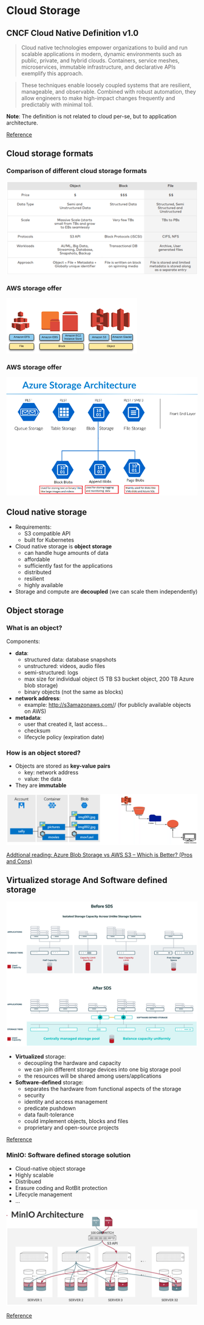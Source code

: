 
# Cloud Storage

## CNCF Cloud Native Definition v1.0

> Cloud native technologies empower organizations to build and run scalable applications in modern, dynamic environments such as public, private, and hybrid clouds. Containers, service meshes, microservices, immutable infrastructure, and declarative APIs exemplify this approach.

>These techniques enable loosely coupled systems that are resilient, manageable, and observable. Combined with robust automation, they allow engineers to make high-impact changes frequently and predictably with minimal toil.

**Note**: The definition is not related to cloud per-se, but to application architecture.  

[Reference](https://github.com/cncf/toc/blob/main/DEFINITION.md)

## Cloud storage formats

### Comparison of different cloud storage formats

![Cloud storage formats](./assets/cloud_storage_formats.png)

### AWS storage offer

![AWS storage offer](./assets/aws_storage.png)

### AWS storage offer

![Azure storage offer](./assets/azure_storage.png)

## Cloud native storage

- Requirements:
    - S3 compatible API
    - built for Kubernetes
- Cloud native storage is **object storage**
    - can handle huge amounts of data
    - affordable
    - sufficiently fast for the applications
    - distributed
    - resilient
    - highly available
- Storage and compute are **decoupled** (we can scale them independently)

## Object storage

### What is an object?

Components:

- **data**:
    - structured data: database snapshots
    - unstructured: videos, audio files
    - semi-structured: logs
    - max size for individual object (5 TB S3 bucket object, 200 TB Azure blob storage)
    - binary objects (not the same as blocks)
- **network address**: 
    - example: http://s3amazonaws.com/<bucket-name>/<object-name> (for publicly available objects on AWS)
- **metadata**: 
    - user that created it, last access…
    - checksum
    - lifecycle policy (expiration date)

### How is an object stored?

- Objects are stored as **key-value pairs**
    - key: network address
    - value: the data
- They are **immutable**

![](./assets/azure_aws_storage.png)

[Addtional reading: Azure Blob Storage vs AWS S3 – Which is Better? (Pros and Cons)](https://cloudinfrastructureservices.co.uk/azure-blob-storage-vs-aws-s3-which-is-better/)

## Virtualized storage And Software defined storage

![SDS](./assets/sds.png)

- **Virtualized** storage: 
    - decoupling the hardware and capacity
    - we can join different storage devices into one big storage pool
    - the resources will be shared among users/applications
- **Software-defined** storage: 
    - separates the hardware from functional aspects of the storage
    - security
    - identity and access management 
    - predicate pushdown
    - data fault-tolerance
    - could implement objects, blocks and files
    - proprietary and open-source projects

[Reference](https://www.datacore.com/software-defined-storage/)

### MinIO: Software defined storage solution

- Cloud-native object storage
- Highly scalable
- Distribued
- Erasure coding and RotBit protection
- Lifecycle management
- ...

![MinIO Architecture](./assets/minio_architecture.png)

[Reference](https://min.io/product/overview)